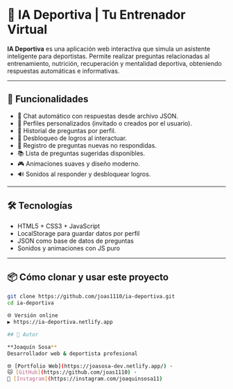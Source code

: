 # 🧠 IA Deportiva | Tu Entrenador Virtual

**IA Deportiva** es una aplicación web interactiva que simula un asistente inteligente para deportistas. Permite realizar preguntas relacionadas al entrenamiento, nutrición, recuperación y mentalidad deportiva, obteniendo respuestas automáticas e informativas.

---

## 🚀 Funcionalidades

- 🤖 Chat automático con respuestas desde archivo JSON.
- 👤 Perfiles personalizados (invitado o creados por el usuario).
- 🧠 Historial de preguntas por perfil.
- 🏅 Desbloqueo de logros al interactuar.
- 📜 Registro de preguntas nuevas no respondidas.
- 📚 Lista de preguntas sugeridas disponibles.
- 🎮 Animaciones suaves y diseño moderno.
- 🔊 Sonidos al responder y desbloquear logros.

---

## 🛠️ Tecnologías

- HTML5 + CSS3 + JavaScript
- LocalStorage para guardar datos por perfil
- JSON como base de datos de preguntas
- Sonidos y animaciones con JS puro

---

## 📦 Cómo clonar y usar este proyecto

```bash
git clone https://github.com/joas1110/ia-deportiva.git
cd ia-deportiva

🌐 Versión online
▶️ https://ia-deportiva.netlify.app

## 🧠 Autor

**Joaquín Sosa**  
Desarrollador web & deportista profesional  

🌐 [Portfolio Web](https://joasosa-dev.netlify.app/) ·  
🐱 [GitHub](https://github.com/joas1110) ·  
📸 [Instagram](https://instagram.com/joaquinsosa11)
